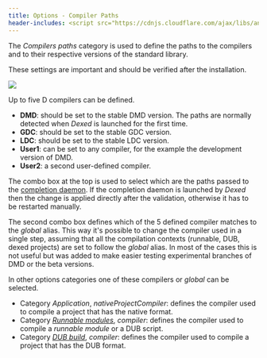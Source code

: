 ```yaml
---
title: Options - Compiler Paths
header-includes: <script src="https://cdnjs.cloudflare.com/ajax/libs/anchor-js/4.2.2/anchor.min.js"></script>
---
```


The _Compilers paths_ category is used to define the paths to the compilers and to their respective versions of the standard library.

These settings are important and should be verified after the installation.

![](img/compilers_paths.png)

Up to five D compilers can be defined.

* __DMD__: should be set to the stable DMD version. The paths are normally detected when _Dexed_ is launched for the first time.
* __GDC__: should be set to the stable GDC version.
* __LDC__: should be set to the stable LDC version.
* __User1__: can be set to any compiler, for the example the development version of DMD.
* __User2__: a second user-defined compiler.

The combo box at the top is used to select which are the paths passed to the [completion daemon](features_dcd.html).
If the completion daemon is launched by _Dexed_ then the change is applied directly after the validation, otherwise it has to be restarted manually.

The second combo box defines which of the 5 defined compiler matches to the _global_ alias. This way it's possible to change the compiler used in a single step, assuming that all the compilation contexts (runnable, DUB, dexed projects) are set to follow the _global_ alias.
In most of the cases this is not useful but was added to make easier testing experimental branches of DMD or the beta versions.

In other options categories one of these compilers or _global_ can be selected.

* Category _Application_, _nativeProjectCompiler_: defines the compiler used to compile a project that has the native format.
* Category [_Runnable modules_](features_runnables.html), _compiler_: defines the compiler used to compile a _runnable module_ or a DUB script.
* Category [_DUB build_](options_dub_build.html), _compiler_: defines the compiler used to compile a project that has the DUB format.

<script>anchors.add();</script>
